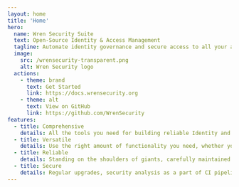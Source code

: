 ```yaml
---
layout: home
title: 'Home'
hero:
  name: Wren Security Suite
  text: Open-Source Identity & Access Management
  tagline: Automate identity governance and secure access to all your applications in compliance with your company and industry standards, while providing the user experience users deserve.
  image:
    src: /wrensecurity-transparent.png
    alt: Wren Security logo
  actions:
    - theme: brand
      text: Get Started
      link: https://docs.wrensecurity.org
    - theme: alt
      text: View on GitHub
      link: https://github.com/WrenSecurity
features:
  - title: Comprehensive
    details: All the tools you need for building reliable Identity and Access Management systems, completely open-source, without vendor lock-in. No licensing fees.
  - title: Versatile
    details: Use the right amount of functionality you need, whether you're after a single-purpose tool or a complex IAM system. Start simple and scale up.
  - title: Reliable
    details: Standing on the shoulders of giants, carefully maintained for maximum stability, while continuing with open-source principles.
  - title: Secure
    details: Regular upgrades, security analysis as a part of CI pipelines, transparent vulnerability management - published as CVEs.
---
```


<Feature logo="/wrenidm-logo.png" url="/projects/wrenidm/">
  <template #title>
    Identity Management
  </template>
  <template #description>
    Wren:IDM is a community‐developed identity management system with a flexible data model, multiple extension points and scripting support, including JavaScript and Groovy. It can connect to and manage a wide range of systems through the Identity Connector Framework (Wren:ICF).
  </template>
  <template #functionalities>
    <Functionality>
      <template #name>
        Identity Lifecycle Management
      </template>
      <template #description>
        Automatically retrieve users from the source system and provision accounts to the target systems. This process is completed in seconds instead of days, with no human errors, waiting for access, or undocumented access rights, orphaned accounts. It enables fast onboarding and immediate offboarding when trust is lost.
      </template>
    </Functionality>
    <Functionality>
      <template #name>
        Automations/Workflows
      </template>
      <template #description>
        Define your workflow and approval processes, and empower managers to make decisions in access provisioning while leaving the rest to automation. This way, you can ensure that the responsibility is placed in the right hands, instead of burdening your administrators.
      </template>
    </Functionality>
    <Functionality>
      <template #name>
        Extenstions/extension points
      </template>
      <template #description>
        Utilize a variety of extension points to customize the logic or the CRESTful interfaces to integrate with the tools you are used to and make sure that the identity management smoothly integrates into your existing environment.
      </template>
    </Functionality>
    <Functionality>
      <template #name>
        Auditing
      </template>
      <template #description>
        Dig into the built-in audit tracks or integrate them with log collection and SIEM tools to get an overview of the activities, synchronizations, reconciliations, or access and authentication requests, and gain instant insight into the access rights at your disposal.
      </template>
    </Functionality>
    <Functionality>
      <template #name>
        User Self-Service
      </template>
      <template #description>
        The standalone end-user interface provides account self-service, allowing users to independently change or reset their passwords and place access requests, while managers are also able to grant access with a click of a button. This allows users to perform essential tasks on their own with experience tailored to their needs, leaving the administration interface for administrators. 
      </template>
    </Functionality>
    <Functionality>
      <template #name>
        Connector Framework
      </template>
      <template #description>
        The Identity Connector Framework ensures a seamless connection of any source or target system. Utilize prefabricated connectors to integrate applications directly or use general scripted ones to create custom solutions and manage every piece of software withinin your organization.
      </template>
    </Functionality>
  </template>
</Feature>

<Feature logo="/wrenam-logo.png" url="/projects/wrenam/">
  <template #title>
    Access Management
  </template>
  <template #description>
    Wren:AM provides mobile support out of the box, with full OAuth 2.0 and OpenID Connect (OIDC) support - modern protocols that provide the most efficient method for developing secure native or web-based mobile applications optimized for bandwidth and CPU.
  </template>
  <template #functionalities>
    <Functionality>
      <template #name>
        Single Sign-on
      </template>
      <template #description>
        Centralize authentication and uniformly protect all your applications according to the highest security standards, while also improving the login experience. Instead of burdening users with multiple login forms, provide them with a customized gateway to access all your services without compromising security.
      </template>
    </Functionality>
    <Functionality>
      <template #name>
        Multi-Factor Authentication
      </template>
      <template #description>
        Add OTP, SMS, Email, or Duo verification to your authentication flow for additional protection against compromised passwords and increase the safety of your critical applications.
      </template>
    </Functionality>
    <Functionality>
      <template #name>
        Adaptive authentication
      </template>
      <template #description>
        Do not compromise between security and login experience. Adjust the authentication requirements based on the risk evaluated through intelligent inspection of IP address, geographical location, used device, and user behavior. 
      </template>
    </Functionality>
    <Functionality>
      <template #name>
        Identity Provider
      </template>
      <template #description>
        Take control of access to external or cloud services. Leverage an identity provider to supply service providers with authentication that complies with your policy and security rules.
      </template>
    </Functionality>
    <Functionality>
      <template #name>
        Federations
      </template>
      <template #description>
        Establish an identity federation or connect with an existing one to link the identities across multiple identity management systems, while maintaining a high level of security and complete control over the data being shared.
      </template>
    </Functionality>
    <Functionality>
      <template #name>
        Standard protocols
      </template>
      <template #description>
        OAuth 2.0, OIDC, SAML,... Choose from a variety of authentication protocols to easily integrate your applications according to industry standards. Or make use of the LDAP user store when customizations are needed.
      </template>
    </Functionality>
    <Functionality>
      <template #name>
        Social Login
      </template>
      <template #description>
        Delegate authentication to 3rd-party services like Google, Facebook, GitHub, or any other compatible identity provider, to make the sign-in and onboarding even more convenient.
      </template>
    </Functionality>
    <Functionality>
      <template #name>
        User Self-service
      </template>
      <template #description>
        Place the user self-registration, account management, and password reset features where they belong. Empower your users to consistently manage their account across the platform without the need to implement it in your application.
      </template>
    </Functionality>
  </template>
</Feature>

<Feature logo="/wrends-logo.png" url="/projects/wrends/">
  <template #title>
    Directory Service
  </template>
  <template #description>
    Use a centralized repository to store and organize user and resource information, and streamline management of your digital identities. The LDAP-compliant directory provides uniform access, in compliance with industry standards, to efficiently and securely control access within even the most complex IT environments.
  </template>
</Feature>

<Feature logo="/wrenig-logo.png" url="/projects/wrenig/">
  <template #title>
    Identity Gateway
  </template>
  <template #description>
    Put an identity gateway in front of your applications or APIs to ensure consistent identity security for all your services. The proxy approach brings protection for applications that do not have sufficient built-in security features, including problematic legacy applications. It will also allow you to monitor the usage of your services by users and manage security features without making changes to the container or the application itself.
  </template>
</Feature>